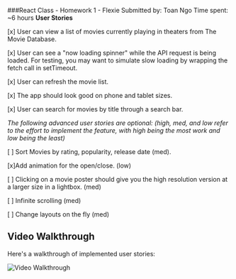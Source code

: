 ###React Class - Homework 1 - Flexie
Submitted by: Toan Ngo
Time spent: ~6 hours
**User Stories**

[x] User can view a list of movies currently playing in theaters from The Movie Database.

[x] User can see a "now loading spinner" while the API request is being loaded. For testing, you may want to simulate slow loading by wrapping the fetch call in setTimeout.

[x] User can refresh the movie list.

[x] The app should look good on phone and tablet sizes.

[x] User can search for movies by title through a search bar.

*The following advanced user stories are optional: (high, med, and low refer to the effort to implement the feature, with high being the most work and low being the least)*

[ ] Sort Movies by rating, popularity, release date (med).

[x]Add animation for the open/close. (low)

[ ] Clicking on a movie poster should give you the high resolution version at a larger size in a lightbox. (med)

[ ] Infinite scrolling (med)

[ ] Change layouts on the fly (med)

## Video Walkthrough

Here's a walkthrough of implemented user stories:

![Video Walkthrough](walkthrough.gif)